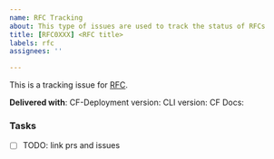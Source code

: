 ```yaml
---
name: RFC Tracking
about: This type of issues are used to track the status of RFCs
title: [RFC0XXX] <RFC title>
labels: rfc
assignees: ''

---
```

This is a tracking issue for [RFC<number>](<RFC-link>).

**Delivered with**:
CF-Deployment version:
CLI version:
CF Docs:

### Tasks
- [ ] TODO: link prs and issues
